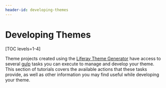 ```yaml
---
header-id: developing-themes
---
```


# Developing Themes

[TOC levels=1-4]

Theme projects created using the 
[Liferay Theme Generator](/docs/7-1/tutorials/-/knowledge_base/t/creating-themes) 
have access to several 
[gulp](https://www.npmjs.com/package/gulp) 
tasks you can execute to manage and develop your theme. This section of 
tutorials covers the available actions that these tasks provide, as well as 
other information you may find useful while developing your theme. 
